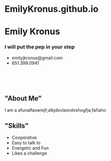 # EmilyKronus.github.io

<html>

<div class="main">
    
  <h1>Emily Kronus</h1>
  <h3>I will put the pep in your step</h3>
  <ul>
    <li>emilyjkronus@gmail.com</li>
    <li>651.399.0941</li>

</div>    

<br>
<br>  
<br>
  

  <head>
  <title>Emily Kronus</title>
  <meta charset="utf-8"/>
  <link rel="stylesheet" type="text/css" href="main.css">
</head>
<body>
  <div class="nav">
  <h2>
    "About Me"
  </h2>
  <p>I am a afunalfaowiejf;alkjdsvlasndvshogfja;fafiaho</p>
  
  <h2>
    "Skills"
  </h2>  
  <ul>
  <li>Cooperative</li>
  <li>Easy to talk to</li>
  <li>Energetic and Fun</li>
  <li>Likes a challenge</li>
  </ul>
  </div>  
  
     
  </body>
</html>
